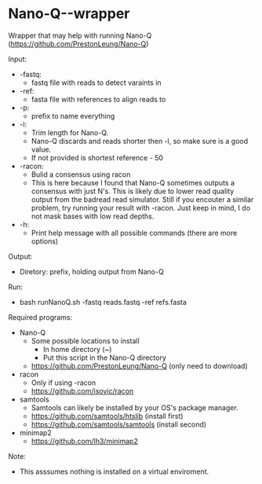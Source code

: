 # Nano-Q--wrapper

Wrapper that may help with running Nano-Q (https://github.com/PrestonLeung/Nano-Q)

Input:

  - -fastq:
    - fastq file with reads to detect varaints in
  - -ref:
     - fasta file with references to align reads to
  - -p:
     - prefix to name everything
  - -l:
     - Trim length for Nano-Q.
     - Nano-Q discards and reads shorter then -l, so make sure is a good value.
     - If not provided is shortest reference - 50
  - -racon:
     - Bulid a consensus using racon
     - This is here because I found that Nano-Q sometimes outputs a consensus
       with just N's. This is likely due to lower read quality output from
       the badread read simulator. Still if you encouter a similar problem,
       try running your result with -racon. Just keep in mind, I do not mask
       bases with low read depths.
  - -h:
     - Print help message with all possible commands (there are more options)
     
Output:

  - Diretory: prefix, holding output from Nano-Q
    
Run: 

  - bash runNanoQ.sh -fastq reads.fastq -ref refs.fasta
    
Required programs:

  - Nano-Q
    - Some possible locations to install
      - In home directory (~)
      - Put this script in the Nano-Q directory
    - https://github.com/PrestonLeung/Nano-Q (only need to download)
  - racon
    - Only if using -racon
    - https://github.com/isovic/racon
  - samtools
    - Samtools can likely be installed by your OS's package manager.
    - https://github.com/samtools/htslib (install first)
    - https://github.com/samtools/samtools (install second)
  - minimap2
    - https://github.com/lh3/minimap2

Note:

  - This asssumes nothing is installed on a virtual enviroment.
